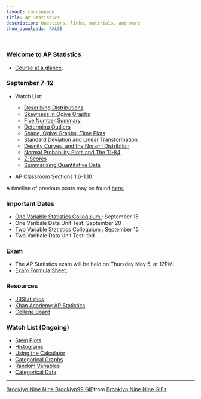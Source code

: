```yaml
---
layout: coursepage
title: AP Statistics
description: Questions, links, materials, and more
show_downloads: FALSE

---
```


### Welcome to AP Statistics
* <a href="https://MerrickMath.github.io/APStatistics/StatsTopics.pdf"> Course at a glance</a>.

### September 7-12
* Watch List: 
    * <a href="https://cosmolearning.org/video-lectures/describing-distributions-statistics/"> Describing Distributions </a> 
    * <a href="https://cosmolearning.org/video-lectures/determining-skewness-ogive-graphs/"> Skewness in Ogive Graphs </a> 
    * <a href="https://cosmolearning.org/video-lectures/resistance-mean-median-5-number-summary-boxplots/"> Five Number Summary </a>
    * <a href="https://cosmolearning.org/video-lectures/standard-deviation-preview-iqr-test/"> Determing Outliers </a>
    * <a href="https://cosmolearning.org/video-lectures/distribution-shapes-ogive-graphs-time-plots/"> Shape, Ogive Graphs, Time Plots </a>
    * <a href="https://cosmolearning.org/video-lectures/standard-deviation-linear-transformations/"> Standard Deviation and Linear Transformation </a>
    * <a href="https://cosmolearning.org/video-lectures/density-curves-empirical-rule-normality-z-score-intro/"> Desnity Curves, and the Noraml Distribtion </a>
    * <a href="https://cosmolearning.org/video-lectures/normal-probability-plots-ti-84/"> Normal Probability Plots and The TI-84 </a>
    * <a href="https://cosmolearning.org/video-lectures/z-score-calculations-percentiles-normal-distribution/"> Z-Scores </a>
    * <a href="https://www.youtube.com/watch?v=LQnRXTjKcHc"> Summarizing Quantitative Data </a> 
    
* AP Classroom Sections 1.6-1.10 

A timeline of previous posts may be found <a href="https://merrickMath.github.io/2021StatisticsTimeline.html"> here. </a> </li>

### Important Dates
* <a href=""> One Variable Statistics Colloquium </a> : September 15
* One Varibale Data Unit Test: September 20 
* <a href=""> Two Variable Statistics Colloquium </a> : September 15
* Two Varibale Data Unit Test: tbd 

### Exam 
* The AP Statistics exam will be held on Thursday May 5, at 12PM.
* <a href="https://MerrickMath.github.io/APStatistics/FormulaSheets.pdf"> Exam Formula Sheet</a>.

### Resources
* <a href="https://www.jbstatistics.com"> JBStatistics </a> 
* <a href="https://www.khanacademy.org/math/ap-statistics"> Khan Academy AP Statistics </a> 
* <a href="https://apcentral.collegeboard.org"> College Board </a> 

### Watch List (Ongoing) 
* <a href="https://cosmolearning.org/video-lectures/stem-plots-statistics/"> Stem Plots </a> 
* <a href="https://cosmolearning.org/video-lectures/stem-plots-statistics/"> Histograms </a> 
* <a href="https://cosmolearning.org/video-lectures/making-histograms-boxplotsand-timeplots-with-graphing-calculator/"> Using the Calculator </a>
* <a href="https://cosmolearning.org/video-lectures/catagorical-graphs-statistics/"> Categorical Graphs </a>
* <a href="https://www.youtube.com/watch?v=4JrEuDYtfOg"> Random Variables </a> 
* <a href="https://www.youtube.com/watch?v=DLGMgJqF6SQ"> Categorical Data </a> 


---

<div class="tenor-gif-embed" data-postid="17561248" data-share-method="host" data-aspect-ratio="1.77778" data-width="100%"><a href="https://tenor.com/view/brooklyn-nine-nine-brooklyn99-statistical-statistical-analysis-analysis-gif-17561248">Brooklyn Nine Nine Brooklyn99 GIF</a>from <a href="https://tenor.com/search/brooklyn+nine+nine-gifs">Brooklyn Nine Nine GIFs</a></div> <script type="text/javascript" async src="https://tenor.com/embed.js"></script>


